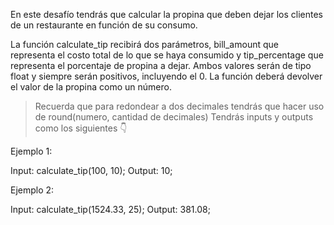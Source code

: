 En este desafío tendrás que calcular la propina que deben dejar los clientes de un restaurante en función de su consumo.

La función calculate_tip recibirá dos parámetros, bill_amount que representa el costo total de lo que se haya consumido y tip_percentage que representa el porcentaje de propina a dejar. Ambos valores serán de tipo float y siempre serán positivos, incluyendo el 0. La función deberá devolver el valor de la propina como un número.

> Recuerda que para redondear a dos decimales tendrás que hacer uso de round(numero, cantidad de decimales)
Tendrás inputs y outputs como los siguientes 👇

Ejemplo 1:

Input: calculate_tip(100, 10);
Output: 10;

Ejemplo 2:

Input: calculate_tip(1524.33, 25);
Output: 381.08;